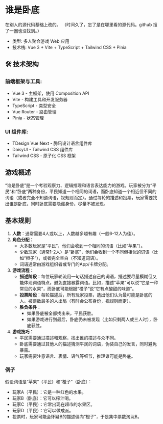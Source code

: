 # 谁是卧底

在别人的源代码基础上改的。
（时间久了，忘了是在哪里看的源代码。github 搜了一圈也没找到。）

- 类型: 多人聚会游戏 Web 应用
- 技术栈: Vue 3 + Vite + TypeScript + Tailwind CSS + Pinia

## 🛠️ 技术架构

### 前端框架与工具:

- Vue 3 - 主框架，使用 Composition API
- Vite - 构建工具和开发服务器
- TypeScript - 类型安全
- Vue Router - 路由管理
- Pinia - 状态管理

### UI 组件库:

- TDesign Vue Next - 腾讯设计语言组件库
- DaisyUI - Tailwind CSS 组件库
- Tailwind CSS - 原子化 CSS 框架

## 游戏概述

“谁是卧底”是一个考验观察力、逻辑推理和语言表达能力的游戏。玩家被分为“平民”和“卧底”两种身份，平民知道一个相同的词语，而卧底知道一个相近但不同的词语（或者完全不知道词语，视规则而定）。通过每轮的描述和投票，玩家需要找出谁是卧底，同时卧底需要隐藏身份，尽量不被发现。

## 基本规则

1. **人数**：通常需要4人或以上，人数越多越有趣（一般6-12人为佳）。
2. **角色分配**：
   - 大多数玩家是“平民”，他们会收到一个相同的词语（比如“苹果”）。
   - 少数玩家（通常1-2人）是“卧底”，他们会收到一个不同但相似的词语（比如“橙子”），或者完全空白（不知道词语）。
   - 词语通常由游戏组织者或专门的App/卡牌分配。
3. **游戏流程**：
   - **描述阶段**：每位玩家轮流用一句话描述自己的词语，描述要尽量模糊但又能体现词语特点，避免直接暴露词语。比如，描述“苹果”可以说“它是一种常见的水果”，而卧底可能根据“橙子”说“它有点酸甜的味道”。
   - **投票阶段**：每轮描述后，所有玩家投票，选出他们认为最可能是卧底的人。被票数最多的人出局（有时会公布身份，视规则而定）。
   - **胜负条件**：
     - 如果卧底被全部找出来，平民获胜。
     - 如果游戏进行到最后，卧底仍未被发现（比如只剩两人或三人时），卧底获胜。
4. **游戏技巧**：
   - 平民需要通过描述和观察，找出谁的描述与众不同。
   - 卧底需要通过其他人的描述猜测平民的词语，伪装自己的发言，同时避免暴露。
   - 玩家需要注意语言、表情、语气等细节，推理谁可能是卧底。

### 例子

假设词语是“苹果”（平民）和“橙子”（卧底）：
- 玩家A（平民）：它是一种红色的水果。
- 玩家B（卧底）：它可以榨汁喝。
- 玩家C（平民）：它常出现在超市的水果区。
- 玩家D（平民）：它可以做成派。
- 投票时，玩家可能会怀疑B的描述偏向“橙子”，于是集中票数淘汰B。
